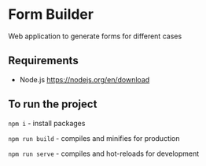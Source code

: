 # Form Builder
Web application to generate forms for different cases

## Requirements
* Node.js https://nodejs.org/en/download

## To run the project
`npm i` - install packages 

`npm run build` - compiles and minifies for production

`npm run serve` - compiles and hot-reloads for development
